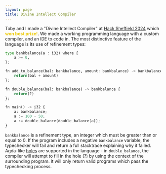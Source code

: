 ```yaml
---
layout: page
title: Divine Intellect Compiler
---
```


Toby and I made a "Divine Intellect Compiler" at [Hack Sheffield 2024](https://devpost.com/software/divine-intellect-compiler) which <span style="color:rgb(237, 204, 17);">**won best prize!**</span>. We made a working programming language with a custom compiler, and an IDE to code in. The most distinctive feature of the language is its use of refinement types:

```python
type bankbalance(a : i32) where {
    a >= 0,
};

fn add_to_balance(bal: bankbalance, amount: bankbalance) -> bankbalance {
    return(bal + amount)
};

fn double_balance(bal: bankbalance) -> bankbalance {
    return(?)
};

fn main() -> i32 {
    a: bankbalance;
    a := 100 - 50;
    a := double_balance(double_balance(a));
}

```

`bankbalance` is a refinement type, an integer which must be greater than or equal to 0. If the program includes a negative `bankbalance` variable, the typechecker will fail and return a full stacktrace explaining why it failed. Agda-like [holes](https://agda.readthedocs.io/en/v2.6.0.1/language/lexical-structure.html) are supported in the language - in `double_balance`, the compiler will attempt to fill in the hole (?) by using the context of the surrounding program. It will only return valid programs which pass the typechecking process.

